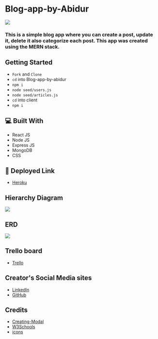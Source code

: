 # Blog-app-by-Abidur

![](https://i.imgur.com/Qt1TXKH.png)

### This is a simple blog app where you can create a post, update it, delete it also categorize each post. This app was created using the MERN stack.

## Getting Started
- `Fork` and `Clone`
- `cd` into Blog-app-by-abidur
- `npm i`
- `node seed/users.js`
- `node seed/articles.js`
- `cd` into client
- `npm i`

## 💻 Built With
- React JS
- Node JS
- Express JS
- MongoDB
- CSS

## 🚀 Deployed Link
- [Heroku](http://blog-app-by-abidur.herokuapp.com/)

## Hierarchy Diagram
![](https://i.imgur.com/G51ZkJf.png)

## ERD 
![](https://i.imgur.com/AVNJ5un.png)

## Trello board
- [Trello](https://trello.com/b/BITt9mHP/blog-by-abidur)

## Creator's Social Media sites
- [LinkedIn](https://www.linkedin.com/in/abidurrahmandipta/)
- [GitHub](https://github.com/dipta3214)

## Credits
- [Creating-Modal](https://youtu.be/LyLa7dU5tp8)
- [W3Schools](https://www.w3schools.com/)
- [icons](https://icons8.com/)